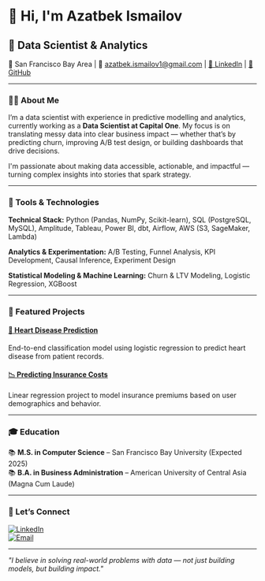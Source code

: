 # 👋 Hi, I'm Azatbek Ismailov

## 🧠 Data Scientist & Analytics
📍 San Francisco Bay Area | 📧 azatbek.ismailov1@gmail.com | [🔗 LinkedIn](https://www.linkedin.com/in/aza-ismailov/) | [🔗 GitHub](https://github.com/Azatbeki)

---

### 👨‍💻 About Me

I’m a data scientist with experience in predictive modelling and analytics, currently working as a **Data Scientist at Capital One**. My focus is on translating messy data into clear business impact — whether that’s by predicting churn, improving A/B test design, or building dashboards that drive decisions.

I'm passionate about making data accessible, actionable, and impactful — turning complex insights into stories that spark strategy.

---

### 🔧 Tools & Technologies


**Technical Stack:** 
Python (Pandas, NumPy, Scikit-learn), SQL (PostgreSQL, MySQL), Amplitude, Tableau, Power BI, dbt, Airflow, AWS (S3, SageMaker, Lambda)

**Analytics & Experimentation:** 
A/B Testing, Funnel Analysis, KPI Development, Causal Inference, Experiment Design

**Statistical Modeling & Machine Learning:**
Churn & LTV Modeling, Logistic Regression, XGBoost

---

### 📌 Featured Projects

#### [🔬 Heart Disease Prediction](https://github.com/Azatbeki/Heart-Disease-Prediction)
End-to-end classification model using logistic regression to predict heart disease from patient records.

#### [📉 Predicting Insurance Costs](https://github.com/Azatbeki/Predicting-Insurance-cost-using-linear-regression)
Linear regression project to model insurance premiums based on user demographics and behavior.

---

### 🎓 Education

📚 **M.S. in Computer Science** – San Francisco Bay University (Expected 2025)  
📚 **B.A. in Business Administration** – American University of Central Asia (Magna Cum Laude)

---

### 🤝 Let’s Connect

[![LinkedIn](https://img.shields.io/badge/LinkedIn-blue?logo=linkedin&logoColor=white)](https://www.linkedin.com/in/aza-ismailov/)  
[![Email](https://img.shields.io/badge/Gmail-red?logo=gmail&logoColor=white)](mailto:azatbek.ismailov1@gmail.com)

---

_"I believe in solving real-world problems with data — not just building models, but building impact."_  
